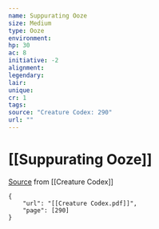 ```yaml
---
name: Suppurating Ooze
size: Medium
type: Ooze
environment: 
hp: 30
ac: 8
initiative: -2
alignment: 
legendary: 
lair: 
unique: 
cr: 1
tags: 
source: "Creature Codex: 290"
url: ""
---
```

# [[Suppurating Ooze]]

[Source](zotero://open-pdf/library/items/NTNKJRHG?page=290) from [[Creature Codex]]

```pdf
{
	"url": "[[Creature Codex.pdf]]",
	"page": [290]
}
```

